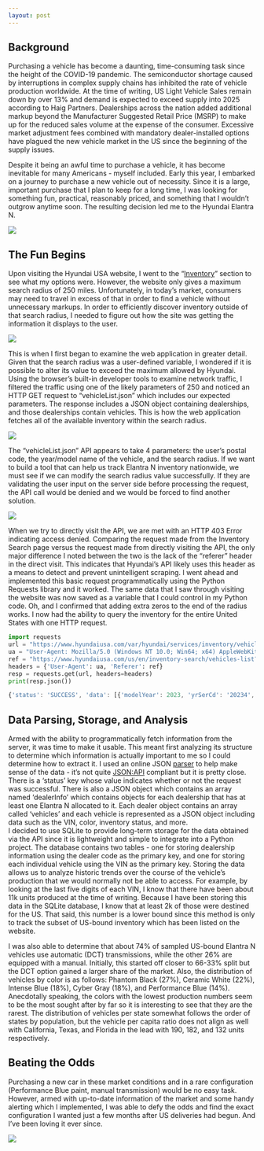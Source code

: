 ```yaml
---
layout: post
---
```


## Background
Purchasing a vehicle has become a daunting, time-consuming task since the height of the COVID-19 pandemic. The semiconductor shortage caused by interruptions in complex supply chains has inhibited the rate of vehicle production worldwide. At the time of writing, US Light Vehicle Sales remain down by over 13% and demand is expected to exceed supply into 2025 according to Haig Partners. Dealerships across the nation added additional markup beyond the Manufacturer Suggested Retail Price (MSRP) to make up for the reduced sales volume at the expense of the consumer. Excessive market adjustment fees combined with mandatory dealer-installed options have plagued the new vehicle market in the US since the beginning of the supply issues.     

Despite it being an awful time to purchase a vehicle, it has become inevitable for many Americans - myself included. Early this year, I embarked on a journey to purchase a new vehicle out of necessity. Since it is a large, important purchase that I plan to keep for a long time, I was looking for something fun, practical, reasonably priced, and something that I wouldn’t outgrow anytime soon. The resulting decision led me to the Hyundai Elantra N.   

![](/assets/20221106-image1.jpg)

## The Fun Begins

Upon visiting the Hyundai USA website, I went to the “[Inventory](https://www.hyundaiusa.com/us/en/inventory-search)” section to see what my options were. However, the website only gives a maximum search radius of 250 miles. Unfortunately, in today’s market, consumers may need to travel in excess of that in order to find a vehicle without unnecessary markups. In order to efficiently discover inventory outside of that search radius, I needed to figure out how the site was getting the information it displays to the user.  

![](/assets/20221106-image2.png)

This is when I first began to examine the web application in greater detail. Given that the search radius was a user-defined variable, I wondered if it is possible to alter its value to exceed the maximum allowed by Hyundai. Using the browser’s built-in developer tools to examine network traffic, I filtered the traffic using one of the likely parameters of 250 and noticed an HTTP GET request to “vehicleList.json” which includes our expected parameters. The response includes a JSON object containing dealerships, and those dealerships contain vehicles. This is how the web application fetches all of the available inventory within the search radius.

![](/assets/20221106-image5.png)

The “vehicleList.json” API appears to take 4 parameters: the user’s postal code, the year/model name of the vehicle, and the search radius. If we want to build a tool that can help us track Elantra N inventory nationwide, we must see if we can modify the search radius value successfully. If they are validating the user input on the server side before processing the request, the API call would be denied and we would be forced to find another solution.

![](/assets/20221106-image3.png)

When we try to directly visit the API, we are met with an HTTP 403 Error indicating access denied. Comparing the request made from the Inventory Search page versus the request made from directly visiting the API, the only major difference I noted between the two is the lack of the “referer” header in the direct visit. This indicates that Hyundai’s API likely uses  this header as a means to detect and prevent unintelligent scraping. I went ahead and implemented this basic request programmatically using the Python Requests library and it worked. The same data that I saw through visiting the website was now saved as a variable that I could control in my Python code. Oh, and I confirmed that adding extra zeros to the end of the radius works. I now had the ability to query the inventory for the entire United States with one HTTP request.   

```python
import requests
url = "https://www.hyundaiusa.com/var/hyundai/services/inventory/vehicleList.json?zip=90210&year=2023&model=Elantra-N&radius=10"
ua = "User-Agent: Mozilla/5.0 (Windows NT 10.0; Win64; x64) AppleWebKit/537.36 (KHTML, like Gecko) Chrome/92.0.4515.131 Safari/537.36"
ref = "https://www.hyundaiusa.com/us/en/inventory-search/vehicles-list?model=Elantra%20N&year=2023"
headers = {'User-Agent': ua, 'Referer': ref}
resp = requests.get(url, headers=headers)
print(resp.json())
```
```javascript
{'status': 'SUCCESS', 'data': [{'modelYear': 2023, 'yrSerCd': '20234', 'dealerInfo': [{'dealerCd': 'CA393', 'dealerNm': 'Keyes Hyundai Of Van Nuys', 'dealerEmail': None, 'dealerUrl': 'www.keyeshyundai.com', 'address1': '5746 Van Nuys Boulevard', 'address2': '', 'city': 'Van Nuys', 'state': 'CA', 'zip': '91401', 'phone': '747-233-7900', 'fax': None, 'region': 'WE', 'latitude': 34.17514, 'longitude': -118.448165, 'distance': 6.34, 'shopperAssurance': 'N', 'IsPMADealer': 1, 'vehicles': [{'vin': 'KMHLW4AK9PU009801', 'modelNm': 'Elantra N', 'trimDesc': 'N', 'modelCd': '4N4A3FT5', 'price': '$33,775.00', 'exteriorColorCd': 'S3B', 'interiorColorCd': 'NNB', 'drivetrainDesc': 'FRONT WHEEL DRIVE', 'transmissionDesc': 'MANUAL', 'TotalPackages': 0, 'TotalOptions': 0, 'packages': None, 'colors': [{'SAPExterioColorCode': 'S3B', 'ExtColorLongDesc': 'PHANTOM BLACK', '360ImagePaths': [{'ImagePath': '/content/dam/hyundai/us/com/image/2023/elantran/n/exterior/base/phantom-black/360/', 'PackageID': 'P1'}]}], 'PlannedDeliveryDate': '2022-11-01T07:00:00', 'inventoryStatus': 'DS'}]}, {'dealerCd': 'CA01L', 'dealerNm': 'Hyundai Of Glendale', 'dealerEmail': None, 'dealerUrl': 'www.glendalehyundai.com', 'address1': '411 South Brand Blvd', 'address2': '', 'city': 'Glendale', 'state': 'CA', 'zip': '91204', 'phone': '818-243-4110', 'fax': '818-243-4646', 'region': 'WE', 'latitude': 34.14081192016602, 'longitude': -118.2553100585938, 'distance': 9.32, 'shopperAssurance': 'N', 'IsPMADealer': 0, 'vehicles': [{'vin': 'KMHLW4AK2PU009946', 'modelNm': 'Elantra N', 'trimDesc': 'N', 'modelCd': '4N4A3FT5', 'price': '$33,940.00', 'exteriorColorCd': 'S3B', 'interiorColorCd': 'NNB', 'drivetrainDesc': 'FRONT WHEEL DRIVE', 'transmissionDesc': 'MANUAL', 'TotalPackages': 0, 'TotalOptions': 0, 'packages': None, 'colors': [{'SAPExterioColorCode': 'S3B', 'ExtColorLongDesc': 'PHANTOM BLACK', '360ImagePaths': [{'ImagePath': '/content/dam/hyundai/us/com/image/2023/elantran/n/exterior/base/phantom-black/360/', 'PackageID': 'P1'}]}], 'PlannedDeliveryDate': '2022-10-30T07:00:00', 'inventoryStatus': 'DS'}]}]}]}

```

## Data Parsing, Storage, and Analysis
Armed with the ability to programmatically fetch information from the server, it was time to make it usable. This meant first analyzing its structure to determine which information is actually important to me so I could determine how to extract it. I used an online JSON [parser](http://json.parser.online.fr/) to help make sense of the data - it’s not quite [JSON:API](https://jsonapi.org/) compliant but it is pretty close. There is a ‘status’ key whose value indicates whether or not the request was successful. There is also a JSON object which contains an array named ‘dealerInfo’ which contains objects for each dealership that has at least one Elantra N allocated to it. Each dealer object contains an array called ‘vehicles’ and each vehicle is represented as a JSON object including data such as the VIN, color, inventory status, and more.         
I decided to use SQLite to provide long-term storage for the data obtained via the API since it is lightweight and simple to integrate into a Python project. The database contains two tables - one for storing dealership information using the dealer code as the primary key, and one for storing each individual vehicle using the VIN as the primary key. 
Storing the data allows us to analyze historic trends over the course of the vehicle’s production that we would normally not be able to access. For example, by looking at the last five digits of each VIN, I know that there have been about 11k units produced at the time of writing. Because I have been storing this data in the SQLite database, I know that at least 2k of those were destined for the US. That said, this number is a lower bound since this method is only to track the subset of US-bound inventory which has been listed on the website. 

I was also able to determine that about 74% of sampled US-bound Elantra N vehicles use automatic (DCT) transmissions, while the other 26% are equipped with a manual. Initially, this started off closer to 66-33% split but the DCT option gained a larger share of the market. Also, the distribution of vehicles by color is as follows: Phantom Black (27%), Ceramic White (22%), Intense Blue (18%), Cyber Gray (18%), and Performance Blue (14%). Anecdotally speaking, the colors with the lowest production numbers seem to be the most sought after by far so it is interesting to see that they are the rarest. The distribution of vehicles per state somewhat follows the order of states by population, but the vehicle per capita ratio does not align as well with California, Texas, and Florida in the lead with 190, 182, and 132 units respectively.  

## Beating the Odds
Purchasing a new car in these market conditions and in a rare configuration (Performance Blue paint, manual transmission) would be no easy task. However, armed with up-to-date information of the market and some handy alerting which I implemented, I was able to defy the odds and find the exact configuration I wanted just a few months after US deliveries had begun. And I’ve been loving it ever since. 

![](/assets/20221106-image6.jpg)
